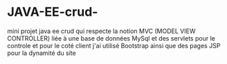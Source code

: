 # JAVA-EE-crud-
mini projet java ee crud qui respecte la notion MVC (MODEL VIEW CONTROLLER) liée à une base de données MySql et des servlets pour le controle et pour le coté client j'ai utilisé Bootstrap ainsi que des pages JSP pour la dynamité du site
